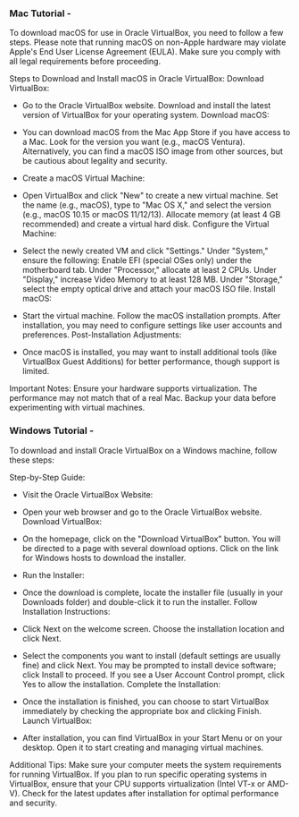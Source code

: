 ### Mac Tutorial - 

To download macOS for use in Oracle VirtualBox, you need to follow a few steps. Please note that running macOS on non-Apple hardware may violate Apple's End User License Agreement (EULA). Make sure you comply with all legal requirements before proceeding.

Steps to Download and Install macOS in Oracle VirtualBox:
Download VirtualBox:

- Go to the Oracle VirtualBox website.
Download and install the latest version of VirtualBox for your operating system.
Download macOS:

- You can download macOS from the Mac App Store if you have access to a Mac. Look for the version you want (e.g., macOS Ventura).
Alternatively, you can find a macOS ISO image from other sources, but be cautious about legality and security.

- Create a macOS Virtual Machine:

- Open VirtualBox and click "New" to create a new virtual machine.
Set the name (e.g., macOS), type to "Mac OS X," and select the version (e.g., macOS 10.15 or macOS 11/12/13).
Allocate memory (at least 4 GB recommended) and create a virtual hard disk.
Configure the Virtual Machine:

- Select the newly created VM and click "Settings."
Under "System," ensure the following:
Enable EFI (special OSes only) under the motherboard tab.
Under "Processor," allocate at least 2 CPUs.
Under "Display," increase Video Memory to at least 128 MB.
Under "Storage," select the empty optical drive and attach your macOS ISO file.
Install macOS:

- Start the virtual machine.
Follow the macOS installation prompts.
After installation, you may need to configure settings like user accounts and preferences.
Post-Installation Adjustments:

- Once macOS is installed, you may want to install additional tools (like VirtualBox Guest Additions) for better performance, though support is limited.
  
Important Notes:
Ensure your hardware supports virtualization.
The performance may not match that of a real Mac.
Backup your data before experimenting with virtual machines.

### Windows Tutorial - 

To download and install Oracle VirtualBox on a Windows machine, follow these steps:

Step-by-Step Guide:
- Visit the Oracle VirtualBox Website:

- Open your web browser and go to the Oracle VirtualBox website.
  Download VirtualBox:

- On the homepage, click on the "Download VirtualBox" button.
  You will be directed to a page with several download options. Click on the link for Windows   hosts to download the installer.

- Run the Installer:

- Once the download is complete, locate the installer file (usually in your Downloads folder)   and double-click it to run the installer.
  Follow Installation Instructions:

- Click Next on the welcome screen.
  Choose the installation location and click Next.
  
-   Select the components you want to install (default settings are usually fine) and click Next. You may be prompted to install device software; click Install to proceed.
If you see a User Account Control prompt, click Yes to allow the installation.
Complete the Installation:

- Once the installation is finished, you can choose to start VirtualBox immediately by checking the appropriate box and clicking Finish.
Launch VirtualBox:

- After installation, you can find VirtualBox in your Start Menu or on your desktop. Open it to start creating and managing virtual machines.
  
Additional Tips:
Make sure your computer meets the system requirements for running VirtualBox.
If you plan to run specific operating systems in VirtualBox, ensure that your CPU supports virtualization (Intel VT-x or AMD-V).
Check for the latest updates after installation for optimal performance and security.

